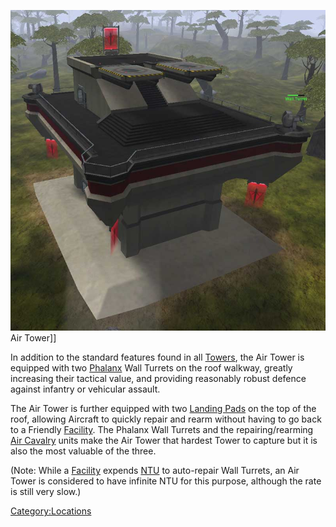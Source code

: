 ![](images/Air.jpg "fig:Air.jpg") Air Tower\]\]

In addition to the standard features found in all
[Towers](Towers.md), the Air Tower is equipped with two
[Phalanx](Phalanx.md) Wall Turrets on the roof walkway, greatly
increasing their tactical value, and providing reasonably robust defence
against infantry or vehicular assault.

The Air Tower is further equipped with two [Landing
Pads](Landing_Pad.md) on the top of the roof, allowing Aircraft
to quickly repair and rearm without having to go back to a Friendly
[Facility](Facilities.md). The Phalanx Wall Turrets and the
repairing/rearming [Air Cavalry](Air_Cavalry.md) units make the
Air Tower that hardest Tower to capture but it is also the most valuable
of the three.

(Note: While a [Facility](Facilities.md) expends
[NTU](NTU.md) to auto-repair Wall Turrets, an Air Tower is
considered to have infinite NTU for this purpose, although the rate is
still very slow.)

[Category:Locations](Category:Locations.md)
